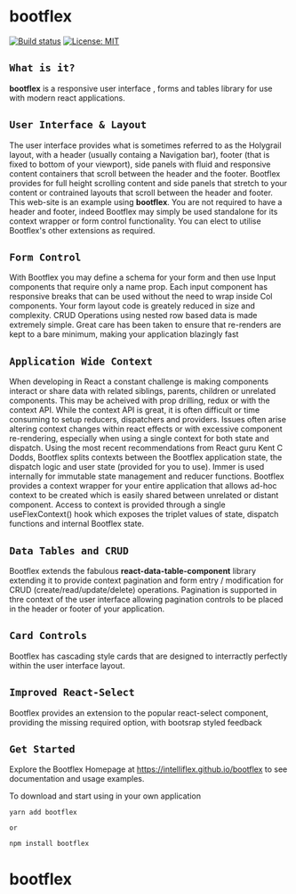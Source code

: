 # bootflex

[![Build status](https://badge.buildkite.com/90ff98db996bb137c5be1bdce666c4b1ce68a25b17af0a6a04.svg?branch=master)](https://buildkite.com/harvey/react-component-library) [![License: MIT](https://img.shields.io/badge/License-MIT-green.svg)](https://opensource.org/licenses/MIT)

## **`What is it?`**

**bootflex** is a responsive user interface , forms and tables library for use with modern react applications.

## **`User Interface & Layout`**

The user interface provides what is sometimes referred to as the Holygrail layout, with a header (usually containg a Navigation bar), footer (that is fixed to bottom of your viewport), side panels with fluid and responsive content containers that scroll between the header and the footer. Bootflex provides for full height scrolling content and side panels that stretch to your content or contrained layouts that scroll between the header and footer. This web-site is an example using **bootflex**. You are not required to have a header and footer, indeed Bootflex may simply be used standalone for its context wrapper or form control functionality. You can elect to utilise Bootflex's other extensions as required.

## **`Form Control`**

With Bootflex you may define a schema for your form and then use Input components that require only a name prop. Each input component has responsive breaks that can be used without the need to wrap inside Col components. Your form layout code is greately reduced in size and complexity. CRUD Operations using nested row based data is made extremely simple. Great care has been taken to ensure that re-renders are kept to a bare minimum, making your application blazingly fast

## **`Application Wide Context`**

When developing in React a constant challenge is making components interact or share data with related siblings, parents, children or unrelated components. This may be acheived with prop drilling, redux or with the context API. While the context API is great, it is often difficult or time consuming to setup reducers, dispatchers and providers. Issues often arise altering context changes within react effects or with excessive component re-rendering, especially when using a single context for both state and dispatch. Using the most recent recommendations from React guru Kent C Dodds, Bootflex splits contexts between the Bootflex application state, the dispatch logic and user state (provided for you to use). Immer is used internally for immutable state management and reducer functions. Bootflex provides a context wrapper for your entire application that allows ad-hoc context to be created which is easily shared between unrelated or distant component. Access to context is provided through a single useFlexContext() hook which exposes the triplet values of state, dispatch functions and internal Bootflex state.

## **`Data Tables and CRUD`**

Bootflex extends the fabulous **react-data-table-component** library extending it to provide context pagination and form entry / modification for CRUD (create/read/update/delete) operations. Pagination is supported in thre context of the user interface allowing pagination controls to be placed in the header or footer of your application.

## **`Card Controls`**

Bootflex has cascading style cards that are designed to interractly perfectly within the user interface layout.

## **`Improved React-Select`**

Bootflex provides an extension to the popular react-select component, providing the missing required option, with bootsrap styled feedback

## **`Get Started`**

Explore the Bootflex Homepage at https://intelliflex.github.io/bootflex to see documentation and usage examples.

To download and start using in your own application

```
yarn add bootflex

or

npm install bootflex
```

# bootflex
